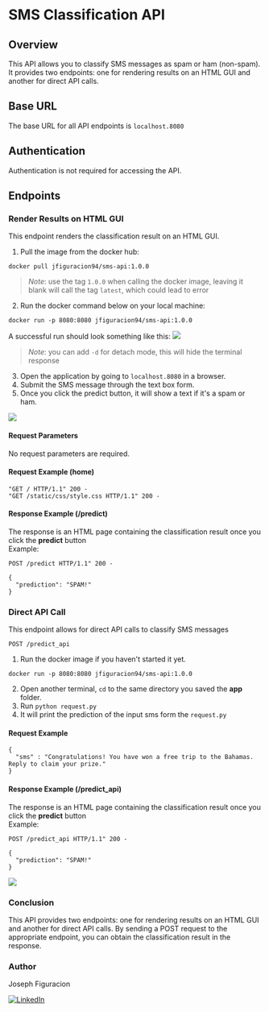 # SMS Classification API

## Overview
This API allows you to classify SMS messages as spam or ham (non-spam).  It provides two endpoints: one for rendering results on an HTML GUI and another for direct API calls.

## Base URL
The base URL for all API endpoints is `localhost.8080`

## Authentication
Authentication is not required for accessing the API.

## Endpoints

### Render Results on HTML GUI

This endpoint renders the classification result on an HTML GUI.

1. Pull the image from the docker hub:  
```
docker pull jfiguracion94/sms-api:1.0.0
```
> *Note*: use the tag `1.0.0` when calling the docker image, leaving it blank will call the tag `latest`, which could lead to error
2. Run the docker command below on your local machine:  
```
docker run -p 8080:8080 jfiguracion94/sms-api:1.0.0
```
A successful run should look something like this:
![](https://raw.githubusercontent.com/TheLastMonolith/sms-spam-api-doc/main/assets/docker-run.png)
> *Note*: you can add `-d` for detach mode, this will hide the terminal response
3. Open the application by going to `localhost.8080` in a browser.
4. Submit the SMS message through the text box form.
5. Once you click the predict button, it will show a text if it's a spam or ham.

![](https://raw.githubusercontent.com/TheLastMonolith/sms-spam-api-doc/main/assets/spam-app.gif)

#### Request Parameters
No request parameters are required.

#### Request Example (home)
```
"GET / HTTP/1.1" 200 -
"GET /static/css/style.css HTTP/1.1" 200 -
```

#### Response Example (/predict)
The response is an HTML page containing the classification result once you click the **predict** button  
Example:
```
POST /predict HTTP/1.1" 200 -

{
  "prediction": "SPAM!"
}
```  
### Direct API Call
This endpoint allows for direct API calls to classify SMS messages
```
POST /predict_api
```
1. Run the docker image if you haven't started it yet.
```
docker run -p 8080:8080 jfiguracion94/sms-api:1.0.0
```
2. Open another terminal, `cd` to the same directory you saved the **app** folder.
3. Run `python request.py`
4. It will print the prediction of the input sms form the `request.py`
   
#### Request Example
```
{
  "sms" : "Congratulations! You have won a free trip to the Bahamas. Reply to claim your prize."
}
```

#### Response Example (/predict_api)
The response is an HTML page containing the classification result once you click the **predict** button  
Example:
```
POST /predict_api HTTP/1.1" 200 -

{
  "prediction": "SPAM!"
}
```
![](https://raw.githubusercontent.com/TheLastMonolith/sms-spam-api-doc/main/assets/predict_api.png)

### Conclusion
This API provides two endpoints: one for rendering results on an HTML GUI and another for direct API calls. By sending a POST request to the appropriate endpoint, you can obtain the classification result in the response.

### Author  
Joseph Figuracion  
  
[![LinkedIn](https://img.shields.io/badge/LinkedIn-0077B5?style=for-the-badge&logo=linkedin&logoColor=white)](https://www.linkedin.com/in/josephfiguracion/)
